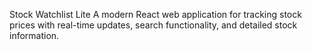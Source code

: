 Stock Watchlist Lite
A modern React web application for tracking stock prices with real-time updates, search functionality, and detailed stock information.
